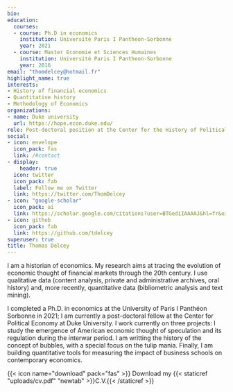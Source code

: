```yaml
---
bio:
education:
  courses:
  - course: Ph.D in economics 
    institution: Université Paris I Pantheon-Sorbonne 
    year: 2021
  - course: Master Economie et Sciences Humaines
    institution: Université Paris I Pantheon-Sorbonne 
    year: 2016
email: "thomdelcey@hotmail.fr"
highlight_name: true
interests:
- History of financial economics
- Quantitative history
- Methodology of Economics
organizations:
- name: Duke university
  url: https://hope.econ.duke.edu/
role: Post-doctoral position at the Center for the History of Political Economy
social:
- icon: envelope
  icon_pack: fas
  link: /#contact
- display:
    header: true
  icon: twitter
  icon_pack: fab
  label: Follow me on Twitter
  link: https://twitter.com/ThomDelcey
- icon: "google-scholar"
  icon_pack: ai
  link: https://scholar.google.com/citations?user=BTGediIAAAAJ&hl=fr&oi=ao
- icon: github
  icon_pack: fab
  link: https://github.com/tdelcey
superuser: true
title: Thomas Delcey
---
```


I am a historian of economics. My research aims at tracing the evolution of economic thought of financial markets through the 20th century. I use qualitative data (content analysis, private and administrative archives, oral history) and, more recently, quantitative data (bibliometric analysis and text mining). 

I completed a Ph.D. in economics at the University of Paris I Panthéon Sorbonne in 2021; I am currently a post-doctoral fellow at the Center for Political Economy at Duke University. I work currently on three projects: I study the emergence of American economic thought of speculation and its regulation during the interwar period. I am writting the history of the concept of bubbles, with a special focus on the tulip mania. Finally, I am building quantitative tools for measuring the impact of business schools on contemporary economics. 

{{< icon name="download" pack="fas" >}} Download my {{< staticref "uploads/cv.pdf" "newtab" >}}C.V.{{< /staticref >}}
